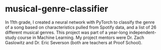 # musical-genre-classifier

In 11th grade, I created a neural network with PyTorch to classify the genre of a song based on characteristics pulled from Spotify data, and a list of 26 different musical genres. This project was part of a year-long independent-study course in Machine Learning. My project mentors were Dr. Zach Gaslowitz and Dr. Eric Severson (both are teachers at Proof School).
